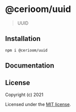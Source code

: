 # @cerioom/uuid

> UUID

## Installation

```
npm i @cerioom/uuid
```

## Documentation


## License

Copyright (c) 2021

Licensed under the [MIT license](LICENSE).
